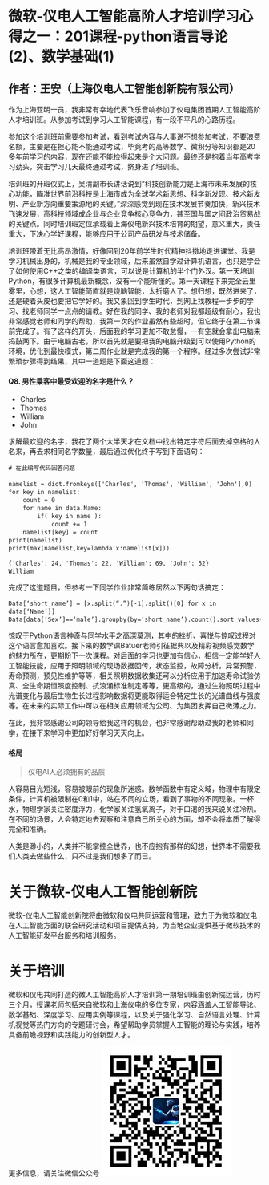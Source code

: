 # 微软-仪电人工智能高阶人才培训学习心得之一：201课程-python语言导论(2)、数学基础(1)

##                                                                 作者：王安（上海仪电人工智能创新院有限公司）

​        作为上海亚明一员，我非常有幸地代表飞乐音响参加了仪电集团首期人工智能高阶人才培训班。从参加考试到学习人工智能课程，有一段不平凡的心路历程。

​       参加这个培训班前需要参加考试，看到考试内容与人事说不想参加考试，不要浪费名额，主要是在担心能不能通过考试，毕竟考的高等数学、微积分等知识都是20多年前学习的内容，现在还能不能捡得起来是个大问题。最终还是抱着当年高考学习劲头，突击学习几天最终通过考试，挤身进了培训班。

​        培训班的开班仪式上，吴清副市长讲话说到“科技创新能力是上海市未来发展的核心功能，瞄准世界前沿科技是上海市成为全球学术新思想、科学新发现、技术新发明、产业新方向重要策源地的关键。”深深感觉到现在技术发展节奏加快，新兴技术飞速发展，高科技领域成企业与企业竞争核心竞争力，甚至国与国之间政治贸易战的关键点。同时培训班定位承载着上海仪电新兴技术培育的期望，意义重大，责任重大，下决心学好课程，能够应用于公司产品研发与技术储备。

​       培训班带着无比高昂激情，好像回到20年前学生时代精神抖擞地走进课堂。我是学习机械出身的，机械是我的专业领域，后来虽然自学过计算机语言，也只是学会了如何使用C++之类的编译类语言，可以说是计算机的半个门外汉。第一天培训Python，有很多计算机最新概念，没有一个能听懂的。第一天课程下来完全云里雾里，心想，这人工智能简直就是烧脑智能，太折磨人了。想归想，既然进来了，还是硬着头皮也要把它学好的。我又象回到学生时代，到网上找教程一步步的学习、找老师同学一点点的请教。好在我的同学、我的老师对我都超级有耐心，我也非常感觉老师和同学的帮助，我第一次的作业虽然有些超时，但它终于在第二节课前完成了。有了这样的开头，后面我的学习更加不敢怠慢，一有空就会拿出电脑来捣鼓两下。由于电脑古老，所以首先就是要把我的电脑升级到可以使用Python的环境，优化到最快模式，第二周作业就是完成我的第一个程序。经过多次尝试非常繁琐步骤得到结果，其中一道题是下面这道题：

#### **Q8. 男性乘客中最受欢迎的名字是什么？**

- Charles
- Thomas
- William
- John

求解最欢迎的名字，我花了两个大半天才在文档中找出特定字符后面去掉空格的人名来，再去求相同名字数量，最后通过优化终于写到下面语句：

```
# 在此编写代码回答问题

namelist = dict.fromkeys(['Charles', 'Thomas', 'William', 'John'],0)
for key in namelist:
    count = 0
    for name in data.Name:
        if( key in name ): 
            count += 1
    namelist[key] = count
print(namelist)
print(max(namelist,key=lambda x:namelist[x]))
```



```
{'Charles': 24, 'Thomas': 22, 'William': 69, 'John': 52}
William
```

完成了这道题目，但参考一下同学作业非常简练居然以下两句话搞定：

```
Data[‘short_name’] = [x.split(“.”)[-1].split()[0] for x in data[‘Name’]]
Data[data[‘Sex’]==‘male’].groupby(by=’short_name’).count().sort_values(by=’Name’,asscending=False).index[0]
```

惊叹于Python语言神奇与同学水平之高深莫测，其中的挫折、喜悦与惊叹过程对这个语言愈加喜欢。接下来的数学课Batuer老师引征据典以及精彩视频感觉数学的魅力所在，更期盼下一次课程。对后面的学习也更加有信心，相信一定能学好人工智能技能，应用于照明领域的现场数据回传，状态监控，故障分析，异常预警，寿命预测，预见性维护等等，相关照明数据收集还可以分析应用于加速寿命试验仿真、全生命期恒照度控制、抗浪涌标准制定等等，更高级的，通过生物照明过程中光谱变化与最后生物生长过程影响数据将更能取得适合特定生长的光谱曲线与强度等。在未来的实际工作中可以在相关应用领域为公司、为集团发挥自己微薄之力。

​        在此，我非常感谢公司的领导给我这样的机会，也非常感谢帮助过我的老师和同学，在接下来学习中更加好好学习天天向上。

#### 格局

> 仪电AI人必须拥有的品质

人容易目光短浅，容易被眼前的现象所迷惑。数学函数中有定义域，物理中有限定条件，计算机被限制在0和1中，站在不同的立场，看到了事物的不同现象。一杯水，物理学家关注密度浮力，化学家关注氢氧离子，对于口渴的我来说关注冷热。在不同的场景，人会特定地去观察和注意自己所关心的方面，却不会将本质了解得完全和准确。

人类是渺小的，人类并不能掌控全世界，也不应抱有那样的幻想，世界本不需要我们人类去做些什么，只不过是我们想多了而已。


# 关于微软-仪电人工智能创新院

微软-仪电人工智能创新院将由微软和仪电共同运营和管理，致力于为微软和仪电在人工智能方面的联合研究活动和项目提供支持，为当地企业提供基于微软技术的人工智能研发平台服务和培训服务。

# 关于培训
微软和仪电共同打造的微人工智能高阶人才培训第一期培训班由创新院运营，历时三个月，授课老师包括来自微软和上海仪电的多位专家，内容涵盖人工智能导论、数学基础、深度学习、应用实例等课程，以及关于强化学习、自然语言处理、计算机视觉等热门方向的专题研讨会，希望帮助学员掌握人工智能的理论与实践，培养具备前瞻视野和实践能力的创新型人才。

更多信息，请关注微信公众号
![二维码](./image/barcode.jpg)